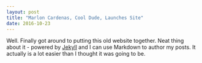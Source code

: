 ```yaml
---
layout: post
title: "Marlon Cardenas, Cool Dude, Launches Site"
date: 2016-10-23
---
```


Well. Finally got around to putting this old website together. Neat thing about it - powered by [Jekyll](http://jekyllrb.com) and I can use Markdown to author my posts. It actually is a lot easier than I thought it was going to be.